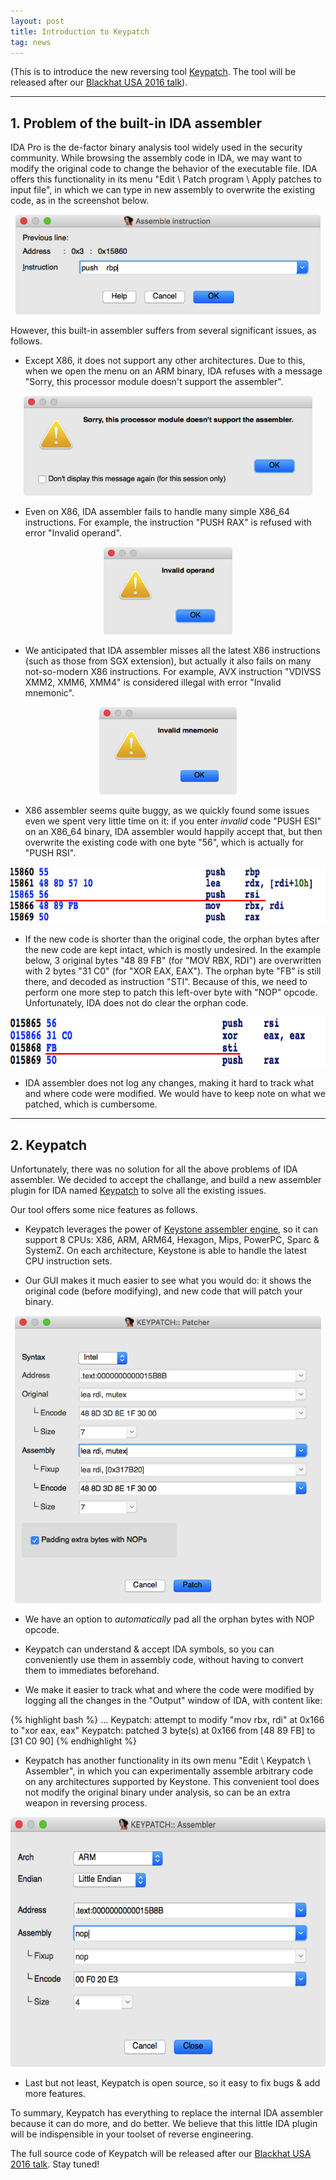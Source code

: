 ```yaml
---
layout: post
title: Introduction to Keypatch
tag: news
---
```


(This is to introduce the new reversing tool [Keypatch](/keypatch). The tool will be released after our [Blackhat USA 2016 talk](http://www.blackhat.com)).

---

## 1. Problem of the built-in IDA assembler

IDA Pro is the de-factor binary analysis tool widely used in the security community. While browsing the assembly code in IDA, we may want to modify the original code to change the behavior of the executable file. IDA offers this functionality in its menu "Edit \ Patch program \ Apply patches to input file", in which we can type in new assembly to overwrite the existing code, as in the screenshot below.

<p align="center">
<img src="/keypatch/IDA_asm_box.png" height="160" />
</p>

However, this built-in assembler suffers from several significant issues, as follows.

- Except X86, it does not support any other architectures. Due to this, when we open the menu on an ARM binary, IDA refuses with a message "Sorry, this processor module doesn't support the assembler".

<p align="center">
<img src="/keypatch/IDA_asm_unsupport.png" height="160" />
</p>

- Even on X86, IDA assembler fails to handle many simple X86_64 instructions. For example, the instruction "PUSH RAX" is refused with error "Invalid operand".

<p align="center">
<img src="/keypatch/IDA_asm_invalid.png" height="140" />
</p>

- We anticipated that IDA assembler misses all the latest X86 instructions (such as those from SGX extension), but actually it also fails on many not-so-modern X86 instructions. For example, AVX instruction "VDIVSS XMM2, XMM6, XMM4" is considered illegal with error "Invalid mnemonic".

<p align="center">
<img src="/keypatch/IDA_asm_mnem.png" height="140" />
</p>

- X86 assembler seems quite buggy, as we quickly found some issues even we spent very little time on it: if you enter *invalid* code "PUSH ESI" on an X86_64 binary, IDA assembler would happily accept that, but then overwrite the existing code with one byte "56", which is actually for "PUSH RSI".

<p align="center">
<img src="/keypatch/IDA_asm_32.png" height="90" />
</p>

- If the new code is shorter than the original code, the orphan bytes after the new code are kept intact, which is mostly undesired. In the example below, 3 original bytes "48 89 FB" (for "MOV RBX, RDI") are overwritten with 2 bytes "31 C0" (for "XOR EAX, EAX"). The orphan byte "FB" is still there, and decoded as instruction "STI". Because of this, we need to perform one more step to patch this left-over byte with "NOP" opcode. Unfortunately, IDA does not do clear the orphan code.

<p align="center">
<img src="/keypatch/IDA_asm_nop.png" height="80" />
</p>

- IDA assembler does not log any changes, making it hard to track what and where code were modified. We would have to keep note on what we patched, which is cumbersome.

---

## 2. Keypatch

Unfortunately, there was no solution for all the above problems of IDA assembler. We decided to accept the challange, and build a new assembler plugin for IDA named [Keypatch](/keypatch) to solve all the existing issues.

Our tool offers some nice features as follows.

- Keypatch leverages the power of [Keystone assembler engine](http://keystone-engine.org), so it can support 8 CPUs: X86, ARM, ARM64, Hexagon, Mips, PowerPC, Sparc & SystemZ. On each architecture, Keystone is able to handle the latest CPU instruction sets.

- Our GUI makes it much easier to see what you would do: it shows the original code (before modifying), and new code that will patch your binary.

<p align="center">
<img src="/keypatch/keypatch_patcher.png" height="460" />
</p>

- We have an option to *automatically* pad all the orphan bytes with NOP opcode.

- Keypatch can understand & accept IDA symbols, so you can conveniently use them in assembly code, without having to convert them to immediates beforehand.

- We make it easier to track what and where the code were modified by logging all the changes in the "Output" window of IDA, with content like:

{% highlight bash %}
...
Keypatch: attempt to modify "mov rbx, rdi" at 0x166 to "xor eax, eax"
Keypatch: patched 3 byte(s) at 0x166 from [48 89 FB] to [31 C0 90]
{% endhighlight %}

- Keypatch has another functionality in its own menu "Edit \ Keypatch \ Assembler", in which you can experimentally assemble arbitrary code on any architectures supported by Keystone. This convenient tool does not modify the original binary under analysis, so can be an extra weapon in reversing process.

<p align="center">
<img src="/keypatch/keypatch_assembler.png" height="400" />
</p>

- Last but not least, Keypatch is open source, so it easy to fix bugs & add more features.

To summary, Keypatch has everything to replace the internal IDA assembler because it can do more, and do better. We believe that this little IDA plugin will be indispensible in your toolset of reverse engineering.

The full source code of Keypatch will be released after our [Blackhat USA 2016 talk](http://blackhat.com/). Stay tuned!
